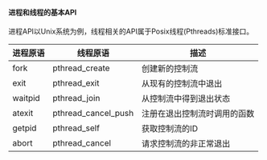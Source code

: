 #### 进程和线程的基本API

进程API以Unix系统为例，线程相关的API属于Posix线程(Pthreads)标准接口。



| 进程原语 | 线程原语            | 描述                         |
| -------- | ------------------- | ---------------------------- |
| fork     | pthread_create      | 创建新的控制流               |
| exit     | pthread_exit        | 从现有的控制流中退出         |
| waitpid  | pthread_join        | 从控制流中得到退出状态       |
| atexit   | pthread_cancel_push | 注册在退出控制流时调用的函数 |
| getpid   | pthread_self        | 获取控制流的ID               |
| abort    | pthread_cancel      | 请求控制流的非正常退出       |

